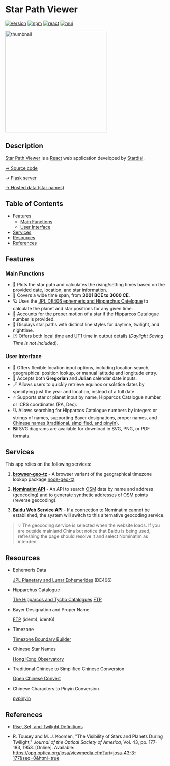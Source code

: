 # Star Path Viewer

[![Version](https://img.shields.io/badge/version-v1.0-blue)](#features) [![npm](https://img.shields.io/badge/npm-10.2.4-CB3837?logo=npm&logoColor=white)](https://www.npmjs.com) [![react](https://img.shields.io/badge/React-18.3.1-61DAFB?logo=react&logoColor=white)](https://react.dev) [![mui](https://img.shields.io/badge/MUI-5.16.6-007FFF?logo=mui&logoColor=white)](https://mui.com)

[<img alt="thumbnail" src="https://stardial-astro.github.io/star-path-data/images/star-path-viewer_thumbnail.png" width="320">](https://stardial-astro.github.io/star-path-viewer)

## Description<!-- omit in toc -->

[Star Path Viewer](https://stardial-astro.github.io/star-path-viewer) is a [React](https://react.dev) web application developed by [Stardial](https://github.com/stardial-astro).

[→ Source code](https://github.com/claude-hao/star-path-calculator)

[→ Flask server](https://github.com/lydiazly/star-path-calculator-flask)

[→ Hosted data (star names)](https://github.com/stardial-astro/star-path-data)

## Table of Contents<!-- omit in toc -->

- [Features](#features)
  - [Main Functions](#main-functions)
  - [User Interface](#user-interface)
- [Services](#services)
- [Resources](#resources)
- [References](#references)

## Features

### Main Functions

- :dizzy: Plots the star path and calculates the rising/setting times based on the provided date, location, and star information.
- :calendar: Covers a wide time span, from **3001 BCE to 3000 CE**.
- :ringed_planet: Uses the [JPL DE406 ephemeris and Hipparchus Catelogue](#resources) to calculate the planet and star positions for any given time.
- :telescope: Accounts for the [proper motion](https://en.wikipedia.org/wiki/Proper_motion) of a star if the Hipparcos Catalogue number is provided.
- :night_with_stars: Displays star paths with distinct line styles for daytime, twilight, and nighttime.
- :clock1: Offers both [local time](#resources) and [UT1](https://en.wikipedia.org/wiki/Universal_Time) time in output details (*Daylight Saving Time is not included*).

### User Interface

- :round_pushpin: Offers flexible location input options, including location search, geographical position lookup, or manual latitude and longitude entry.
- :calendar: Accepts both **Gregorian** and **Julian** calendar date inputs.
- :magic_wand: Allows users to quickly retrieve equinox or solstice dates by specifying just the year and location, instead of a full date.
- :star: Supports star or planet input by name, Hipparcos Catalogue number, or ICRS coordinates (RA, Dec).
- :mag: Allows searching for Hipparcos Catalogue numbers by integers or strings of names, supporting Bayer designations, proper names, and [Chinese names (traditional, simplified, and pinyin)](#resources).
- :framed_picture: SVG diagrams are available for download in SVG, PNG, or PDF formats.

## Services

This app relies on the following services:

1. **[browser-geo-tz](https://github.com/kevmo314/browser-geo-tz)** - A browser variant of the geographical timezone lookup package [node-geo-tz](https://github.com/evansiroky/node-geo-tz).

2. **[Nominatim API](https://nominatim.org/release-docs/latest/api/Overview)** - An API to search [OSM](www.openstreetmap.org) data by name and address (geocoding) and to generate synthetic addresses of OSM points (reverse geocoding).

3. **[Baidu Web Service API](https://lbsyun.baidu.com/faq/api?title=webapi)** - If a connection to Nominatim cannot be established, the system will switch to this alternative geocoding service.

> :bulb: The geocoding service is selected when the website loads. If you are outside mainland China but notice that Baidu is being used, refreshing the page should resolve it and select Nominatim as intended.

## Resources

- Ephemeris Data

  [JPL Planetary and Lunar Ephemerides](https://ssd.jpl.nasa.gov/planets/eph_export.html) (DE406)

- Hipparchus Catalogue

  [The Hipparcos and Tycho Catalogues](https://www.cosmos.esa.int/web/hipparcos/catalogues)
  [FTP](https://cdsarc.cds.unistra.fr/ftp/cats/I/239)

- Bayer Designation and Proper Name

  [FTP](https://cdsarc.cds.unistra.fr/ftp/I/239/version_cd/tables) (ident4, ident6)

- Timezone

  [Timezone Boundary Builder](https://github.com/evansiroky/timezone-boundary-builder)

- Chinese Star Names

  [Hong Kong Observatory](https://web.archive.org/web/20120209032035/http://www.lcsd.gov.hk/CE/Museum/Space/Research/StarName/c_research_chinengstars.htm)

- Traditional Chinese to Simplified Chinese Conversion

  [Open Chinese Convert](https://pypi.org/project/OpenCC)

- Chinese Characters to Pinyin Conversion

  [pypinyin](https://github.com/mozillazg/python-pinyin)

## References

- [Rise, Set, and Twilight Definitions](https://aa.usno.navy.mil/faq/RST_defs)

- R. Tousey and M. J. Koomen, "The Visibility of Stars and Planets During Twilight," *Journal of the Optical Society of America*, Vol. 43, pp. 177-183, 1953. [Online]. Available: <https://opg.optica.org/josa/viewmedia.cfm?uri=josa-43-3-177&seq=0&html=true>
